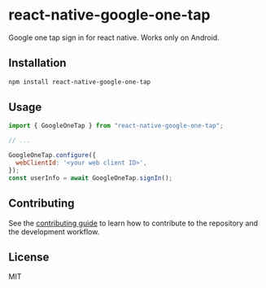 # react-native-google-one-tap

Google one tap sign in for react native. Works only on Android.

## Installation

```sh
npm install react-native-google-one-tap
```

## Usage

```js
import { GoogleOneTap } from "react-native-google-one-tap";

// ...

GoogleOneTap.configure({
  webClientId: '<your web client ID>',
});
const userInfo = await GoogleOneTap.signIn();
```

## Contributing

See the [contributing guide](CONTRIBUTING.md) to learn how to contribute to the repository and the development workflow.

## License

MIT
